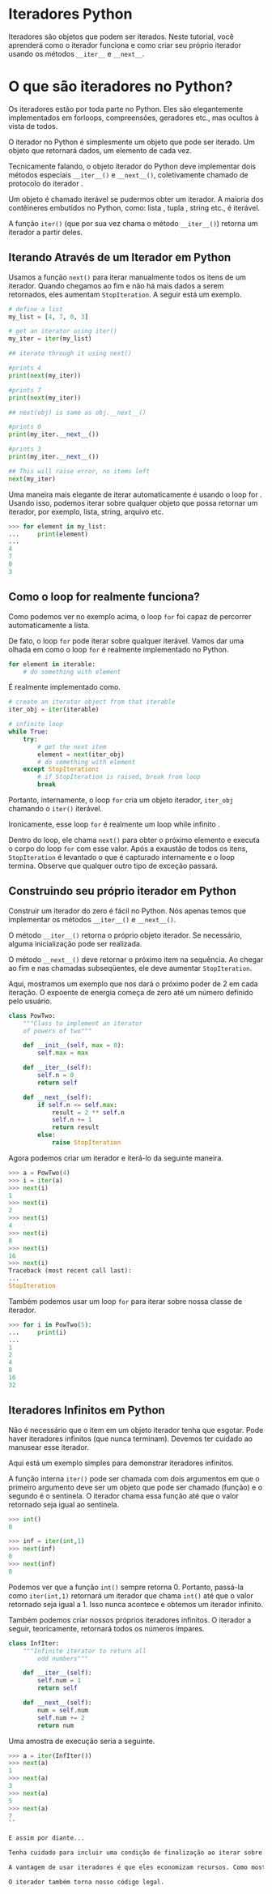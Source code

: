 # Iteradores Python

Iteradores são objetos que podem ser iterados. Neste tutorial, você aprenderá como o iterador funciona e como criar seu próprio iterador usando os métodos `__iter__` e `__next__`.

# O que são iteradores no Python?

Os iteradores estão por toda parte no Python. Eles são elegantemente implementados em forloops, compreensões, geradores etc., mas ocultos à vista de todos.

O iterador no Python é simplesmente um objeto que pode ser iterado. Um objeto que retornará dados, um elemento de cada vez.

Tecnicamente falando, o objeto iterador do Python deve implementar dois métodos especiais `__iter__()` e `__next__()`, coletivamente chamado de protocolo do iterador .

Um objeto é chamado iterável se pudermos obter um iterador. A maioria dos contêineres embutidos no Python, como: lista , tupla , string etc., é iterável.

A função `iter()` (que por sua vez chama o método `__iter__()`) retorna um iterador a partir deles.

## Iterando Através de um Iterador em Python

Usamos a função `next()` para iterar manualmente todos os itens de um iterador. Quando chegamos ao fim e não há mais dados a serem retornados, eles aumentam `StopIteration`. A seguir está um exemplo.

```py
# define a list
my_list = [4, 7, 0, 3]

# get an iterator using iter()
my_iter = iter(my_list)

## iterate through it using next() 

#prints 4
print(next(my_iter))

#prints 7
print(next(my_iter))

## next(obj) is same as obj.__next__()

#prints 0
print(my_iter.__next__())

#prints 3
print(my_iter.__next__())

## This will raise error, no items left
next(my_iter)
```

Uma maneira mais elegante de iterar automaticamente é usando o loop for . Usando isso, podemos iterar sobre qualquer objeto que possa retornar um iterador, por exemplo, lista, string, arquivo etc.

```py
>>> for element in my_list:
...     print(element)
...     
4
7
0
3
```

## Como o loop for realmente funciona?

Como podemos ver no exemplo acima, o loop `for` foi capaz de percorrer automaticamente a lista.

De fato, o loop `for` pode iterar sobre qualquer iterável. Vamos dar uma olhada em como o loop `for` é realmente implementado no Python.

```py
for element in iterable:
    # do something with element
```

É realmente implementado como.

```py
# create an iterator object from that iterable
iter_obj = iter(iterable)

# infinite loop
while True:
    try:
        # get the next item
        element = next(iter_obj)
        # do something with element
    except StopIteration:
        # if StopIteration is raised, break from loop
        break
```

Portanto, internamente, o loop `for` cria um objeto iterador, `iter_obj` chamando o `iter()`  iterável.

Ironicamente, esse loop `for` é realmente um loop while infinito .

Dentro do loop, ele chama `next()` para obter o próximo elemento e executa o corpo do loop `for` com esse valor. Após a exaustão de todos os itens, `StopIteration` é levantado o que é capturado internamente e o loop termina. Observe que qualquer outro tipo de exceção passará.

## Construindo seu próprio iterador em Python

Construir um iterador do zero é fácil no Python. Nós apenas temos que implementar os métodos `__iter__()` e `__next__()`.

O método `__iter__()` retorna o próprio objeto iterador. Se necessário, alguma inicialização pode ser realizada.

O método `__next__()` deve retornar o próximo item na sequência. Ao chegar ao fim e nas chamadas subseqüentes, ele deve aumentar `StopIteration`.

Aqui, mostramos um exemplo que nos dará o próximo poder de 2 em cada iteração. O expoente de energia começa de zero até um número definido pelo usuário.

```py
class PowTwo:
    """Class to implement an iterator
    of powers of two"""

    def __init__(self, max = 0):
        self.max = max

    def __iter__(self):
        self.n = 0
        return self

    def __next__(self):
        if self.n <= self.max:
            result = 2 ** self.n
            self.n += 1
            return result
        else:
            raise StopIteration
```

Agora podemos criar um iterador e iterá-lo da seguinte maneira.

```py
>>> a = PowTwo(4)
>>> i = iter(a)
>>> next(i)
1
>>> next(i)
2
>>> next(i)
4
>>> next(i)
8
>>> next(i)
16
>>> next(i)
Traceback (most recent call last):
...
StopIteration
```

Também podemos usar um loop `for` para iterar sobre nossa classe de iterador.

```py
>>> for i in PowTwo(5):
...     print(i)
...
1
2
4
8
16
32
```

## Iteradores Infinitos em Python

Não é necessário que o item em um objeto iterador tenha que esgotar. Pode haver iteradores infinitos (que nunca terminam). Devemos ter cuidado ao manusear esse iterador.

Aqui está um exemplo simples para demonstrar iteradores infinitos.

A função interna `iter()` pode ser chamada com dois argumentos em que o primeiro argumento deve ser um objeto que pode ser chamado (função) e o segundo é o sentinela. O iterador chama essa função até que o valor retornado seja igual ao sentinela.

```py
>>> int()
0

>>> inf = iter(int,1)
>>> next(inf)
0
>>> next(inf)
0
```

Podemos ver que a função `int()` sempre retorna 0. Portanto, passá-la como `iter(int,1)` retornará um iterador que chama `int()` até que o valor retornado seja igual a 1. Isso nunca acontece e obtemos um iterador infinito.

Também podemos criar nossos próprios iteradores infinitos. O iterador a seguir, teoricamente, retornará todos os números ímpares.

```py
class InfIter:
    """Infinite iterator to return all
        odd numbers"""

    def __iter__(self):
        self.num = 1
        return self

    def __next__(self):
        num = self.num
        self.num += 2
        return num
```

Uma amostra de execução seria a seguinte.

```py
>>> a = iter(InfIter())
>>> next(a)
1
>>> next(a)
3
>>> next(a)
5
>>> next(a)
7
``

E assim por diante...

Tenha cuidado para incluir uma condição de finalização ao iterar sobre esse tipo de iteradores infinitos.

A vantagem de usar iteradores é que eles economizam recursos. Como mostrado acima, podemos obter todos os números ímpares sem armazenar todo o sistema numérico na memória. Podemos ter itens infinitos (teoricamente) na memória finita.

O iterador também torna nosso código legal.
